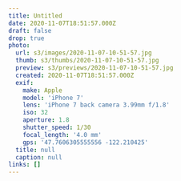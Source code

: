 ```yaml
---
title: Untitled
date: 2020-11-07T18:51:57.000Z
draft: false
drop: true
photo:
  url: s3/images/2020-11-07-10-51-57.jpg
  thumb: s3/thumbs/2020-11-07-10-51-57.jpg
  preview: s3/previews/2020-11-07-10-51-57.jpg
  created: 2020-11-07T18:51:57.000Z
  exif:
    make: Apple
    model: 'iPhone 7'
    lens: 'iPhone 7 back camera 3.99mm f/1.8'
    iso: 32
    aperture: 1.8
    shutter_speed: 1/30
    focal_length: '4.0 mm'
    gps: '47.7606305555556 -122.210425'
  title: null
  caption: null
links: []
---
```

